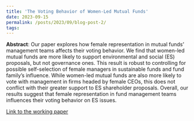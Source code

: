 ```yaml
---
title: 'The Voting Behavior of Women-Led Mutual Funds'
date: 2023-09-15
permalink: /posts/2023/09/blog-post-2/
tags:
---
```


**Abstract**: Our paper explores how female representation in mutual funds’ management teams affects their voting behavior. We find that women-led mutual funds are more likely to support environmental and social (ES) proposals, but not governance ones. This result is robust to controlling for possible self-selection of female managers in sustainable funds and fund family’s influence. While women-led mutual funds are also more likely to vote with management in firms headed by female CEOs, this does not conflict with their greater support to ES shareholder proposals. Overall, our results suggest that female representation in fund management teams influences their voting behavior on ES issues.

[Link to the working paper](https://papers.ssrn.com/sol3/papers.cfm?abstract_id=4214762)
